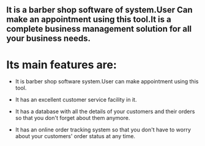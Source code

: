 ## It is a barber shop software of system.User Can make an appointment using this tool.It is a complete business management solution for all your business needs.

# Its main features are:

* It is barber shop software system.User can make appointment using this tool.

* It has an excellent customer service facility in it.

* It has a database with all the details of your customers and their orders so that you don't forget about them anymore.

* It has an online order tracking system so that you don't have to worry about your customers' order status at any time.